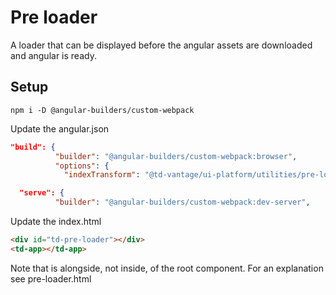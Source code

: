 # Pre loader

A loader that can be displayed before the angular assets are downloaded and angular is ready.

## Setup

`npm i -D @angular-builders/custom-webpack`

Update the angular.json

```json
"build": {
          "builder": "@angular-builders/custom-webpack:browser",
          "options": {
            "indexTransform": "@td-vantage/ui-platform/utilities/pre-loader",
```

```json
  "serve": {
          "builder": "@angular-builders/custom-webpack:dev-server",
```

Update the index.html

```html
<div id="td-pre-loader"></div>
<td-app></td-app>
```

Note that is alongside, not inside, of the root component. For an explanation see pre-loader.html
